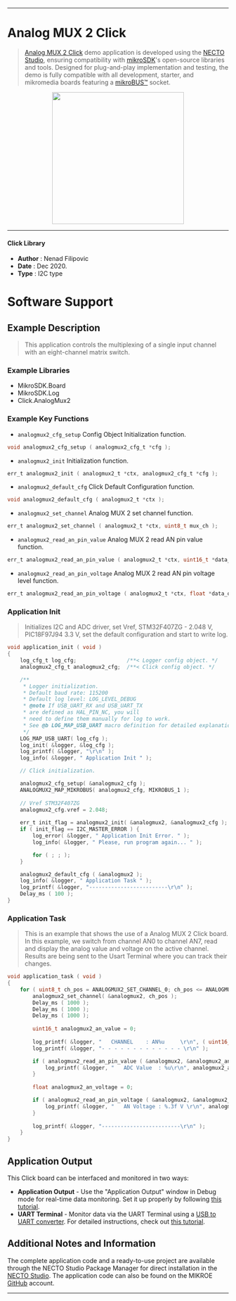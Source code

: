 
---
# Analog MUX 2 Click

> [Analog MUX 2 Click](https://www.mikroe.com/?pid_product=MIKROE-4468) demo application is developed using
the [NECTO Studio](https://www.mikroe.com/necto), ensuring compatibility with [mikroSDK](https://www.mikroe.com/mikrosdk)'s
open-source libraries and tools. Designed for plug-and-play implementation and testing, the demo is fully compatible with
all development, starter, and mikromedia boards featuring a [mikroBUS&trade;](https://www.mikroe.com/mikrobus) socket.

<p align="center">
  <img src="https://www.mikroe.com/?pid_product=MIKROE-4468&image=1" height=300px>
</p>

---

#### Click Library

- **Author**        : Nenad Filipovic
- **Date**          : Dec 2020.
- **Type**          : I2C type

# Software Support

## Example Description

> This application controls the multiplexing of a single input channel
with an eight-channel matrix switch.

### Example Libraries

- MikroSDK.Board
- MikroSDK.Log
- Click.AnalogMux2

### Example Key Functions

- `analogmux2_cfg_setup` Config Object Initialization function.
```c
void analogmux2_cfg_setup ( analogmux2_cfg_t *cfg );
```

- `analogmux2_init` Initialization function.
```c
err_t analogmux2_init ( analogmux2_t *ctx, analogmux2_cfg_t *cfg );
```

- `analogmux2_default_cfg` Click Default Configuration function.
```c
void analogmux2_default_cfg ( analogmux2_t *ctx );
```

- `analogmux2_set_channel` Analog MUX 2 set channel function.
```c
err_t analogmux2_set_channel ( analogmux2_t *ctx, uint8_t mux_ch );
```

- `analogmux2_read_an_pin_value` Analog MUX 2 read AN pin value function.
```c
err_t analogmux2_read_an_pin_value ( analogmux2_t *ctx, uint16_t *data_out );
```

- `analogmux2_read_an_pin_voltage` Analog MUX 2 read AN pin voltage level function.
```c
err_t analogmux2_read_an_pin_voltage ( analogmux2_t *ctx, float *data_out );
```

### Application Init

> Initializes I2C and ADC driver, set Vref, STM32F407ZG - 2.048 V, PIC18F97J94 3.3 V, 
set the default configuration and start to write log.

```c
void application_init ( void ) 
{
    log_cfg_t log_cfg;                /**< Logger config object. */
    analogmux2_cfg_t analogmux2_cfg;  /**< Click config object. */

    /** 
     * Logger initialization.
     * Default baud rate: 115200
     * Default log level: LOG_LEVEL_DEBUG
     * @note If USB_UART_RX and USB_UART_TX 
     * are defined as HAL_PIN_NC, you will 
     * need to define them manually for log to work. 
     * See @b LOG_MAP_USB_UART macro definition for detailed explanation.
     */
    LOG_MAP_USB_UART( log_cfg );
    log_init( &logger, &log_cfg );
    log_printf( &logger, "\r\n" );
    log_info( &logger, " Application Init " );

    // Click initialization.

    analogmux2_cfg_setup( &analogmux2_cfg );
    ANALOGMUX2_MAP_MIKROBUS( analogmux2_cfg, MIKROBUS_1 );
    
    // Vref STM32F407ZG
    analogmux2_cfg.vref = 2.048;
    
    err_t init_flag = analogmux2_init( &analogmux2, &analogmux2_cfg );
    if ( init_flag == I2C_MASTER_ERROR ) {
        log_error( &logger, " Application Init Error. " );
        log_info( &logger, " Please, run program again... " );

        for ( ; ; );
    }

    analogmux2_default_cfg ( &analogmux2 );
    log_info( &logger, " Application Task " );
    log_printf( &logger, "-------------------------\r\n" );
    Delay_ms ( 100 );
}
```

### Application Task

> This is an example that shows the use of a Analog MUX 2 Click board.
In this example, we switch from channel AN0 to channel AN7, 
read and display the analog value and voltage on the active channel.
Results are being sent to the Usart Terminal where you can track their changes.

```c
void application_task ( void ) 
{   
    for ( uint8_t ch_pos = ANALOGMUX2_SET_CHANNEL_0; ch_pos <= ANALOGMUX2_SET_CHANNEL_7; ch_pos++ ) {
        analogmux2_set_channel( &analogmux2, ch_pos );
        Delay_ms ( 1000 );
        Delay_ms ( 1000 );
        Delay_ms ( 1000 );
        
        uint16_t analogmux2_an_value = 0;
    
        log_printf( &logger, "   CHANNEL    : AN%u     \r\n", ( uint16_t ) analogmux2_get_channel( &analogmux2 ) );
        log_printf( &logger, "- - - - - - - - - - - - - \r\n" );

        if ( analogmux2_read_an_pin_value ( &analogmux2, &analogmux2_an_value ) != ADC_ERROR ) {
            log_printf( &logger, "   ADC Value  : %u\r\n", analogmux2_an_value );
        }
    
        float analogmux2_an_voltage = 0;

        if ( analogmux2_read_an_pin_voltage ( &analogmux2, &analogmux2_an_voltage ) != ADC_ERROR ) {
            log_printf( &logger, "   AN Voltage : %.3f V \r\n", analogmux2_an_voltage );
        }
        
        log_printf( &logger, "-------------------------\r\n" );
    }
}
```

## Application Output

This Click board can be interfaced and monitored in two ways:
- **Application Output** - Use the "Application Output" window in Debug mode for real-time data monitoring.
Set it up properly by following [this tutorial](https://www.youtube.com/watch?v=ta5yyk1Woy4).
- **UART Terminal** - Monitor data via the UART Terminal using
a [USB to UART converter](https://www.mikroe.com/click/interface/usb?interface*=uart,uart). For detailed instructions,
check out [this tutorial](https://help.mikroe.com/necto/v2/Getting%20Started/Tools/UARTTerminalTool).

## Additional Notes and Information

The complete application code and a ready-to-use project are available through the NECTO Studio Package Manager for 
direct installation in the [NECTO Studio](https://www.mikroe.com/necto). The application code can also be found on
the MIKROE [GitHub](https://github.com/MikroElektronika/mikrosdk_click_v2) account.

---
